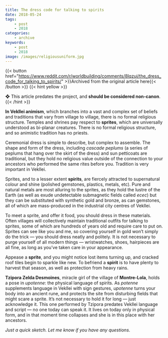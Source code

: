 ```yaml
---
title: The dress code for talking to spirits
date: 2018-05-24
tags:
    - post
    - 2018
categories:
    - archive
keywords:
    - post
    - 2018
image: /images/religiousuniform.jpg
---
```

{{< button href="https://www.reddit.com/r/worldbuilding/comments/8lqzuj/the_dress_code_for_talking_to_spirits/" >}}Archived from the original article here{{< /button >}}
{{< hint yellow >}}

❖ This article predates the project, and **should be considered non-canon**.
{{< /hint >}}

**In Vekllei animism**, which branches into a vast and complex set of beliefs and traditions that vary from village to village, there is no formal religious structure. Temples and shrines pay respect to **sprites**, which are universally understood as bi-planar creatures. There is no formal religious structure, and so animistic tradition has no priests.

Ceremonial dress is simple to describe, but complex to assemble. The shape and form of the dress, including *cascade peplums* (a series of peplums that hang over the skirt of the dress) and sun petticoats are traditional, but they hold no religious value outside of the connection to your ancestors who performed the same rites before you. Tradition is very important in Vekllei.

Sprites, and to a lesser extent **spirits**, are fiercely attracted to supernatural colour and shine (polished gemstones, plastics, metals, etc). Pure and natural metals are most alluring to the sprites, as they hold the lustre of the Earth (as well as exude undetectable submagnetic fields called *ecec*) but they can be substituted with synthetic gold and bronze, as can gemstones, all of which are mass-produced in the industrial city centres of Vekllei.

To meet a sprite, and offer it food, you should dress in these materials. Often villages will collectively maintain traditional outfits for talking to sprites, some of which are hundreds of years old and require care to put on. Sprites can see like you and me, so covering yourself in gold won’t simply do the trick  —  you should dress neatly and politely. It is not necessary to purge yourself of all modern things  —  wristwatches, shoes, hairpieces are all fine, as long as you’ve taken care in your appearance.

Appease a **sprite**, and you might notice lost items turning up, and cracked roof tiles begin to sparkle like new. To befriend a **spirit** is to have plenty to harvest that season, as well as protection from heavy rains.

**Tzipora Zelda Desmoines**, miracle girl of the village of **Montre-Lola**, holds a pose in *upotenne*: the physical language of spirits. As *potenne* supplements language in Vekllei with sign gestures, *upotenne* turns your body into an ancient rune, and protects the site from disturbing fields that might scare a sprite. It’s not necessary to hold it for long  —  just acknowledge it. This one performed by Tzipora predates Vekllei language and script  —  no one today can speak it. It lives on today only in physical form, and in that moment time collapses and she is in this place with her ancestors.

*Just a quick sketch. Let me know if you have any questions*.
